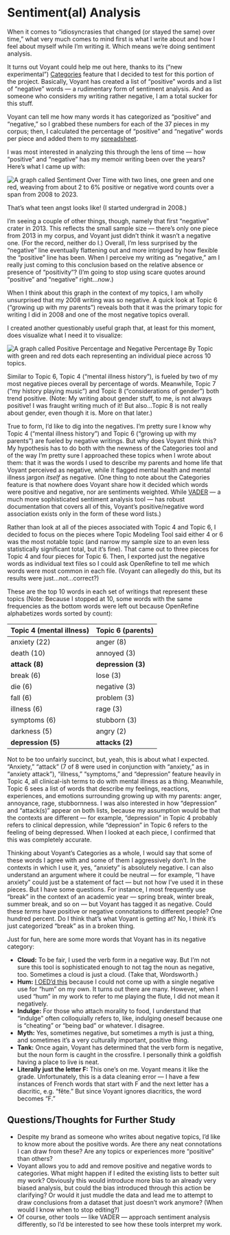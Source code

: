 # Sentiment(al) Analysis

When it comes to “idiosyncrasies that changed (or stayed the same) over time,” what very much comes to mind first is what I write about and how I feel about myself while I’m writing it. Which means we’re doing sentiment analysis.

It turns out Voyant could help me out here, thanks to its (“new experimental”) [Categories](https://voyant-tools.org/docs/#!/guide/categories) feature that I decided to test for this portion of the project. Basically, Voyant has created a list of “positive” words and a list of “negative” words — a rudimentary form of sentiment analysis. And as someone who considers my writing rather negative, I am a total sucker for this stuff.

Voyant can tell me how many words it has categorized as “positive” and “negative,” so I grabbed these numbers for each of the 37 pieces in my corpus; then, I calculated the percentage of “positive” and “negative” words per piece and added them to my [spreadsheet](part-5.md).

I was most interested in analyzing this through the lens of time — how “positive” and “negative” has my memoir writing been over the years? Here’s what I came up with:

![A graph called Sentiment Over Time with two lines, one green and one red, weaving from about 2 to 6% positive or negative word counts over a span from 2008 to 2023.](images/sentiment-over-time.png)

That’s what teen angst looks like! (I started undergrad in 2008.)

I’m seeing a couple of other things, though, namely that first “negative” crater in 2013. This reflects the small sample size — there’s only one piece from 2013 in my corpus, and Voyant just didn’t think it wasn’t a negative one. (For the record, neither do I.) Overall, I’m less surprised by the “negative” line eventually flattening out and more intrigued by how flexible the “positive” line has been. When I perceive my writing as “negative,” am I really just coming to this conclusion based on the relative absence or presence of “positivity”? (I’m going to stop using scare quotes around “positive” and “negative” right…_now_.)

When I think about this graph in the context of my topics, I am wholly unsurprised that my 2008 writing was so negative. A quick look at Topic 6 (“growing up with my parents”) reveals both that it was the primary topic for writing I did in 2008 and one of the most negative topics overall.

I created another questionably useful graph that, at least for this moment, does visualize what I need it to visualize:

![A graph called Positive Percentage and Negative Percentage By Topic with green and red dots each representing an individual piece across 10 topics.](images/sentiment-topics.png)

Similar to Topic 6, Topic 4 (“mental illness history”), is fueled by two of my most negative pieces overall by percentage of words. Meanwhile, Topic 7 (“my history playing music”) and Topic 8 (“considerations of gender”) both trend positive. (Note: My writing about gender stuff, to me, is not always positive! I was fraught writing much of it! But also…Topic 8 is not really about gender, even though it is. More on that later.)

True to form, I’d like to dig into the negatives. I’m pretty sure I know why Topic 4 (“mental illness history”) and Topic 6 (“growing up with my parents”) are fueled by negative writings. But why does Voyant think this? My hypothesis has to do both with the newness of the Categories tool and of the way I’m pretty sure I approached these topics when I wrote about them: that it was the words I used to describe my parents and home life that Voyant perceived as negative, while it flagged mental health and mental illness jargon _itself_ as negative. (One thing to note about the Categories feature is that nowhere does Voyant share how it decided which words were positive and negative, nor are sentiments weighted. While [VADER](https://vadersentiment.readthedocs.io/en/latest/index.html) — a much more sophisticated sentiment analysis tool — has robust documentation that covers all of this, Voyant’s positive/negative word association exists only in the form of these word lists.)

Rather than look at all of the pieces associated with Topic 4 and Topic 6, I decided to focus on the pieces where Topic Modeling Tool said either 4 or 6 was the most notable topic (and narrow my sample size to an even less statistically significant total, but it’s fine). That came out to three pieces for Topic 4 and four pieces for Topic 6. Then, I exported just the negative words as individual text files so I could ask OpenRefine to tell me which words were most common in each file. (Voyant can allegedly do this, but its results were just…not…correct?)

These are the top 10 words in each set of writings that represent these topics (Note: Because I stopped at 10, some words with the same frequencies as the bottom words were left out because OpenRefine alphabetizes words sorted by count):

| Topic 4 (mental illness) | Topic 6 (parents) |
|---|---|
| anxiety (22) | anger (8) |
| death (10) | annoyed (3) |
| **attack (8)** | **depression (3)** |
| break (6) | lose (3) |
| die (6) | negative (3) |
| fall (6) | problem (3) |
| illness (6) | rage (3) |
| symptoms (6) | stubborn (3) |
| darkness (5) | angry (2) |
| **depression (5)** | **attacks (2)** |

Not to be too unfairly succinct, but, yeah, this is about what I expected. “Anxiety,” “attack” (7 of 8 were used in conjunction with “anxiety,” as in “anxiety attack”), “illness,” “symptoms,” and “depression” feature heavily in Topic 4, all clinical-ish terms to do with mental illness as a thing. Meanwhile, Topic 6 sees a list of words that describe my feelings, reactions, experiences, and emotions surrounding growing up with my parents: anger, annoyance, rage, stubbornness. I was also interested in how “depression” and “attack(s)” appear on both lists, because my assumption would be that the contexts are different — for example, “depression” in Topic 4 probably refers to clinical depression, while “depression” in Topic 6 refers to the feeling of being depressed. When I looked at each piece, I confirmed that this was completely accurate.

Thinking about Voyant’s Categories as a whole, I would say that some of these words I agree with and some of them I aggressively don’t. In the contexts in which I use it, yes, “anxiety” is absolutely negative. I can also understand an argument where it could be neutral — for example, “I have anxiety” could just be a statement of fact — but not how I’ve used it in these pieces. But I have some questions. For instance, I most frequently use “break” in the context of an academic year — spring break, winter break, summer break, and so on — but Voyant has tagged it as negative. Could these *terms* have positive or negative connotations to different people? One hundred percent. Do I think that’s what Voyant is getting at? No, I think it’s just categorized “break” as in a broken thing.

Just for fun, here are some more words that Voyant has in its negative category:

- **Cloud:** To be fair, I used the verb form in a negative way. But I’m not sure this tool is sophisticated enough to not tag the noun as negative, too. Sometimes a cloud is just a cloud. (Take that, Wordsworth.)
- **Hum:** [I OED’d this](https://go.wisc.edu/hp1344) because I could not come up with a single negative use for “hum” on my own. It turns out there are many. However, when I used “hum” in my work to refer to me playing the flute, I did not mean it negatively.
- **Indulge:** For those who attach morality to food, I understand that “indulge” often colloquially refers to, like, indulging oneself because one is “cheating” or “being bad” or whatever. I disagree.
- **Myth:** Yes, sometimes negative, but sometimes a myth is just a thing, and sometimes it’s a very culturally important, positive thing.
- **Tank:** Once again, Voyant has determined that the verb form is negative, but the noun form is caught in the crossfire. I personally think a goldfish having a place to live is neat.
- **Literally just the letter F:** This one’s on me. Voyant means it like the grade. Unfortunately, this is a data cleaning error — I have a few instances of French words that start with F and the next letter has a diacritic, e.g. “fête.” But since Voyant ignores diacritics, the word becomes “F.”

## Questions/Thoughts for Further Study

- Despite my brand as someone who writes about negative topics, I’d like to know more about the positive words. Are there any neat connotations I can draw from these? Are any topics or experiences more “positive” than others?
- Voyant allows you to add and remove positive and negative words to categories. What might happen if I edited the existing lists to better suit my work? Obviously this would introduce more bias to an already very biased analysis, but could the bias introduced through this action be clarifying? Or would it just muddle the data and lead me to attempt to draw conclusions from a dataset that just doesn’t work anymore? (When would I know when to stop editing?)
- Of course, other tools — like VADER — approach sentiment analysis differently, so I’d be interested to see how these tools interpret my work.